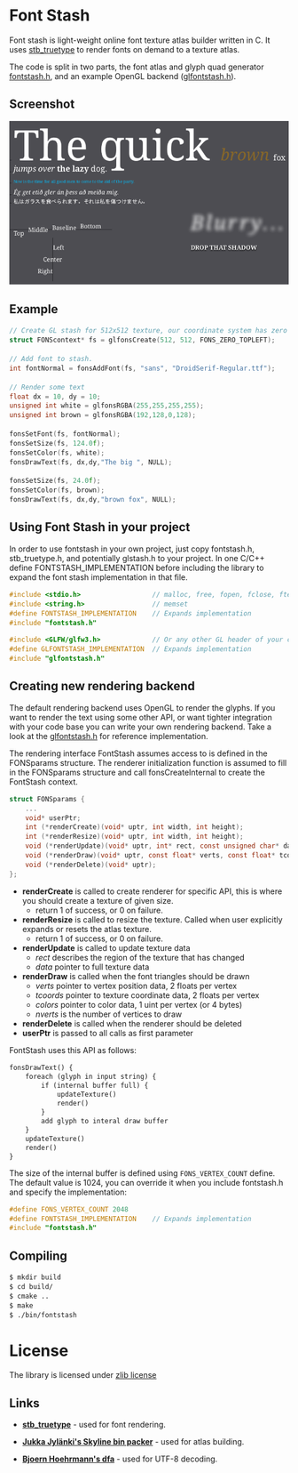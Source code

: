 Font Stash
==========

Font stash is light-weight online font texture atlas builder written in C. It uses [stb_truetype](http://nothings.org) to render fonts on demand to a texture atlas.

The code is split in two parts, the font atlas and glyph quad generator [fontstash.h](/src/fontstash.h), and an example OpenGL backend ([glfontstash.h](/glstash.h)).

## Screenshot

![screenshot of some text rendered witht the sample program](/example/example.png?raw=true)

## Example
``` C
// Create GL stash for 512x512 texture, our coordinate system has zero at top-left.
struct FONScontext* fs = glfonsCreate(512, 512, FONS_ZERO_TOPLEFT);

// Add font to stash.
int fontNormal = fonsAddFont(fs, "sans", "DroidSerif-Regular.ttf");

// Render some text
float dx = 10, dy = 10;
unsigned int white = glfonsRGBA(255,255,255,255);
unsigned int brown = glfonsRGBA(192,128,0,128);

fonsSetFont(fs, fontNormal);
fonsSetSize(fs, 124.0f);
fonsSetColor(fs, white);
fonsDrawText(fs, dx,dy,"The big ", NULL);

fonsSetSize(fs, 24.0f);
fonsSetColor(fs, brown);
fonsDrawText(fs, dx,dy,"brown fox", NULL);
```

## Using Font Stash in your project

In order to use fontstash in your own project, just copy fontstash.h, stb_truetype.h, and potentially glstash.h to your project.
In one C/C++ define FONTSTASH_IMPLEMENTATION before including the library to expand the font stash implementation in that file.

``` C
#include <stdio.h>					// malloc, free, fopen, fclose, ftell, fseek, fread
#include <string.h>					// memset
#define FONTSTASH_IMPLEMENTATION	// Expands implementation
#include "fontstash.h"
```

``` C
#include <GLFW/glfw3.h>				// Or any other GL header of your choice.
#define GLFONTSTASH_IMPLEMENTATION	// Expands implementation
#include "glfontstash.h"
```

## Creating new rendering backend

The default rendering backend uses OpenGL to render the glyphs. If you want to render the text using some other API, or want tighter integration with your code base you can write your own rendering backend. Take a look at the [glfontstash.h](/src/glfontstash.h) for reference implementation.

The rendering interface FontStash assumes access to is defined in the FONSparams structure. The renderer initialization function is assumed to fill in the FONSparams structure and call fonsCreateInternal to create the FontStash context.

```C
struct FONSparams {
	...
	void* userPtr;
	int (*renderCreate)(void* uptr, int width, int height);
	int (*renderResize)(void* uptr, int width, int height);
	void (*renderUpdate)(void* uptr, int* rect, const unsigned char* data);
	void (*renderDraw)(void* uptr, const float* verts, const float* tcoords, const unsigned int* colors, int nverts);
	void (*renderDelete)(void* uptr);
};
```

- **renderCreate** is called to create renderer for specific API, this is where you should create a texture of given size.
	- return 1 of success, or 0 on failure.
- **renderResize** is called to resize the texture. Called when user explicitly expands or resets the atlas texture.
	- return 1 of success, or 0 on failure.
- **renderUpdate** is called to update texture data
	- _rect_ describes the region of the texture that has changed
	- _data_ pointer to full texture data
- **renderDraw** is called when the font triangles should be drawn
	- _verts_ pointer to vertex position data, 2 floats per vertex
	- _tcoords_ pointer to texture coordinate data, 2 floats per vertex
	- _colors_ pointer to color data, 1 uint per vertex (or 4 bytes)
	- _nverts_ is the number of vertices to draw
- **renderDelete** is called when the renderer should be deleted
- **userPtr** is passed to all calls as first parameter

FontStash uses this API as follows:

```
fonsDrawText() {
	foreach (glyph in input string) {
		if (internal buffer full) {
			updateTexture()
			render()
		}
		add glyph to interal draw buffer
	}
	updateTexture()
	render()
}
```

The size of the internal buffer is defined using `FONS_VERTEX_COUNT` define. The default value is 1024, you can override it when you include fontstash.h and specify the implementation:

``` C
#define FONS_VERTEX_COUNT 2048
#define FONTSTASH_IMPLEMENTATION	// Expands implementation
#include "fontstash.h"
```

## Compiling

```bash
$ mkdir build
$ cd build/
$ cmake ..
$ make
$ ./bin/fontstash
```

# License
The library is licensed under [zlib license](LICENSE.txt)

## Links
- **[stb_truetype](http://nothings.org)** - used for font rendering.

- **[Jukka Jylänki's Skyline bin packer](https://github.com/juj/RectangleBinPack)** - used for atlas building.

- **[Bjoern Hoehrmann's dfa](http://bjoern.hoehrmann.de/utf-8/decoder/dfa/)** - used for UTF-8 decoding.
